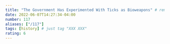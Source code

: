 ```yaml
---
title: "The Government Has Experimented With Ticks as Bioweapons" # remember to update!
date: 2022-06-07T14:27:34-04:00
number: 117
aliases: ["/117"]
tags: [history] # just tag "XXX XXX"
rating: 6
---
```



